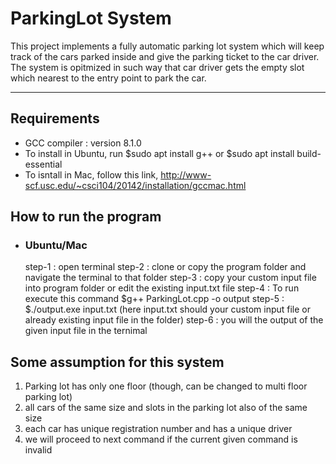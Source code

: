 # ParkingLot System
This project implements a fully automatic parking lot system which will keep track of the cars parked inside and give the parking ticket to the car driver. The system is opitmized in such way that car driver gets the empty slot which nearest to the entry point to park the car. 

---
## Requirements
- GCC compiler : version 8.1.0 
- To install in Ubuntu, run $sudo apt install g++ or $sudo apt install build-essential
- To isntall in Mac, follow this link, http://www-scf.usc.edu/~csci104/20142/installation/gccmac.html

## How to run the program

- ### Ubuntu/Mac
    step-1 : open terminal
    step-2 : clone or copy the program folder and navigate the terminal to that folder
    step-3 : copy your custom input file into program folder or edit the existing input.txt file
    step-4 : To run execute this command $g++ ParkingLot.cpp -o output 
    step-5 : $./output.exe input.txt  (here input.txt should your custom input file or already existing input file in the folder)
    step-6 : you will the output of the given input file in the ternimal



## Some assumption for this system

1) Parking lot has only one floor (though, can be changed to multi floor parking lot)
2) all cars of the same size and slots in the parking lot also of the same size
3) each car has unique registration number and has a unique driver
4) we will proceed to next command if the current given command is invalid
